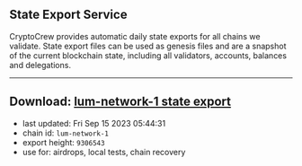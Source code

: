 ## State Export Service
CryptoCrew provides automatic daily state exports for all chains we validate. State export files can be used as genesis files and are a snapshot of the current blockchain state, including all validators, accounts, balances and delegations.

---
**Download: [lum-network-1 state export](https://dl.ccvalidators.com/SERVICE/lumnetwork/lum-network-1_export_9306543.json)**
---

- last updated: Fri Sep 15 2023 05:44:31
- chain id: `lum-network-1`
- export height: `9306543`
- use for: airdrops, local tests, chain recovery

